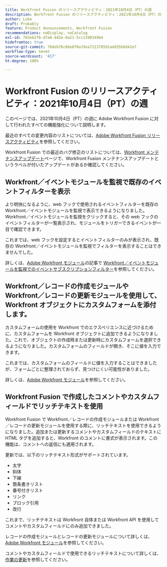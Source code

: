 ```yaml
---
title: Workfront Fusion のリリースアクティビティ：2021年10月4日（PT）の週
description: Workfront Fusion のリリースアクティビティ：2021年10月4日（PT）の週
author: Luke
draft: Probably
feature: Product Announcements, Workfront Fusion
recommendations: noDisplay, noCatalog
exl-id: 783eb2f6-d7a8-4d2e-8a21-5cc1390349b4
hidefromtoc: true
source-git-commit: 76deb76c66e8f8a7dea721378591ae035b8d42e7
workflow-type: tm+mt
source-wordcount: '417'
ht-degree: 100%

---
```


# Workfront Fusion のリリースアクティビティ：2021年10月4日（PT）の週

このページでは、2021年10月4日（PT）の週に Adobe Workfront Fusion に対して行われたすべての機能強化について説明します。

最近のすべての変更内容のリストについては、[Adobe Workfront Fusion リリースアクティビティ](../../../product-announcements/product-releases/fusion-release-activity/fusion-release-activity.md)を参照してください。

Workfront Fusion での最近のバグ修正のリストについては、[Workfront メンテナンスアップデート](https://experienceleague.adobe.com/docs/workfront-known-issues/releases/current-updates.html?lang=ja)ページで、Workfront Fusion メンテナンスアップデートというラベルが付いたアップデートがあるか確認してください。

## Workfront／イベントモジュールを監視で既存のイベントフィルターを表示

より明快になるように、web フックで使用されるイベントフィルターを既存の Workfront／イベントモジュールを監視で表示できるようになりました。Workfront／イベントモジュールを監視をクリックすると、その web フックのイベントフィルターが一覧表示され、モジュールをトリガーできるイベントが一目で確認できます。

これまでは、web フックを設定するとイベントフィルターのみが表示され、既存の Workfront／イベントモジュールを監視でフィルターを表示することはできませんでした。

詳しくは、[Adobe Workfront モジュール](../../../workfront-fusion/apps-and-their-modules/workfront-modules.md)の記事で [Workfront／イベントモジュールを監視でのイベントサブスクリプションフィルター](../../../workfront-fusion/apps-and-their-modules/workfront-modules.md#event)を参照してください。

## Workfront／レコードの作成モジュールや Workfront／レコードの更新モジュールを使用して、Workfront オブジェクトにカスタムフォームを添付します。

カスタムフォームの使用を Workfront でのエクスペリエンスに近づけるために、カスタムフォームを Workfront オブジェクトに追加できるようになりました。これで、オブジェクトの作成時または更新時にカスタムフォームを選択できるようになりました。カスタムフォームのフィールドが開き、そこに値を入力できます。

これまでは、カスタムフォームのフィールドに値を入力することはできましたが、フォームごとに整理されておらず、見つけにくい可能性がありました。

詳しくは、[Adobe Workfront モジュール](../../../workfront-fusion/apps-and-their-modules/workfront-modules.md)を参照してください。

## Workfront Fusion で作成したコメントやカスタムフィールドでリッチテキストを使用

Workfront Fusion で Workfront／レコードの作成モジュールまたは Workfront／レコードの更新モジュールを使用する際に、リッチテキストを使用できるようになりました。追加または更新するコメントやカスタムフィールドのテキストに HTML タグを追加すると、Workfront のコメントに書式が表示されます。この機能は、コメントへの返信にも適用されます。

更新では、以下のリッチテキスト形式がサポートされています。

* 太字
* 斜体
* 下線
* 箇条書きリスト
* 番号付きリスト
* リンク
* ブロック引用
* 改行

これまで、リッチテキストは Workfront 自体または Workfront API を使用してコメントやカスタムフィールドにのみ追加できました。

レコードの作成モジュールとレコードの更新モジュールについて詳しくは、[Adobe Workfront モジュール](../../../workfront-fusion/apps-and-their-modules/workfront-modules.md)を参照してください。

コメントやカスタムフィールドで使用できるリッチテキストについて詳しくは、[作業の更新](../../../workfront-basics/updating-work-items-and-viewing-updates/update-work.md)を参照してください。
